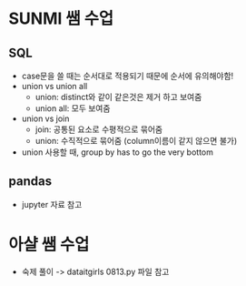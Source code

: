 # SUNMI 쌤 수업 #
## SQL ##
- case문을 쓸 때는 순서대로 적용되기 때문에 순서에 유의해야함! 
- union vs union all
    - union: distinct와 같이 같은것은 제거 하고 보여줌 
    - union all: 모두 보여줌 
- union vs join
    - join: 공통된 요소로 수평적으로 묶어줌 
    - union: 수직적으로 묶어줌 (column이름이 같지 않으면 불가)
- union 사용할 때, group by has to go the very bottom 
## pandas ##
- jupyter 자료 참고 

# 아샬 쌤 수업 #
- 숙제 풀이 -> dataitgirls 0813.py 파일 참고 
